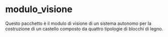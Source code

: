 # modulo_visione
 Questo pacchetto è il modulo di visione di un sistema autonomo per la costruzione di un castello composto da quattro tipologie di blocchi di legno. 
